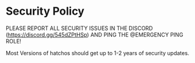 # Security Policy
PLEASE REPORT ALL SECURITY ISSUES IN THE DISCORD (https://discord.gg/545dZPtHSp) AND PING THE @EMERGENCY PING ROLE!


Most Versions of hatchos should get up to 1-2 years of security updates.
